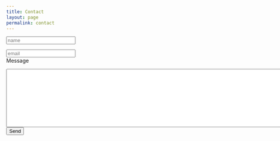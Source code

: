 ```yaml
---
title: Contact
layout: page
permalink: contact
---
```


<form
  id="contactForm"
  action="https://formspree.io/teshio@hotmail.com"
  method="POST">
  <input type="hidden" name="_next" value="{{site.url}}/thankyou"/>

  <input type="text" name="name" placeholder="name" required minlength="3"><br>  

  <input type="email" name="_replyto" placeholder="email" required minlength="5" pattern="^([^\x00-\x20\x22\x28\x29\x2c\x2e\x3a-\x3c\x3e\x40\x5b-\x5d\x7f-\xff]+|\x22([^\x0d\x22\x5c\x80-\xff]|\x5c[\x00-\x7f])*\x22)(\x2e([^\x00-\x20\x22\x28\x29\x2c\x2e\x3a-\x3c\x3e\x40\x5b-\x5d\x7f-\xff]+|\x22([^\x0d\x22\x5c\x80-\xff]|\x5c[\x00-\x7f])*\x22))*\x40([^\x00-\x20\x22\x28\x29\x2c\x2e\x3a-\x3c\x3e\x40\x5b-\x5d\x7f-\xff]+|\x5b([^\x0d\x5b-\x5d\x80-\xff]|\x5c[\x00-\x7f])*\x5d)(\x2e([^\x00-\x20\x22\x28\x29\x2c\x2e\x3a-\x3c\x3e\x40\x5b-\x5d\x7f-\xff]+|\x5b([^\x0d\x5b-\x5d\x80-\xff]|\x5c[\x00-\x7f])*\x5d))*$"><br>
  Message<br>

  <textarea name="message" rows="10" cols="100" required></textarea><br>

  <input type="submit" value="Send">

</form>

<script>

</script>
